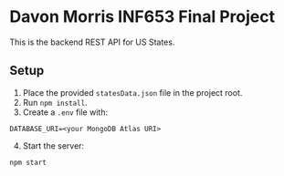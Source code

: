 # Davon Morris INF653 Final Project

This is the backend REST API for US States.

## Setup

1. Place the provided `statesData.json` file in the project root.
2. Run `npm install`.
3. Create a `.env` file with:
```
DATABASE_URI=<your MongoDB Atlas URI>
```
4. Start the server:
```
npm start
```
